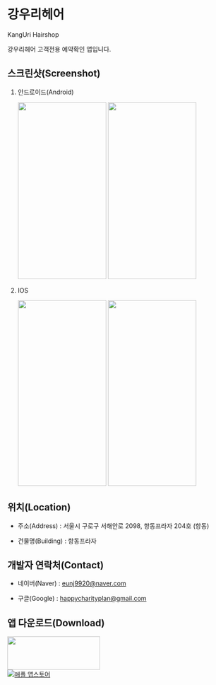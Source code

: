 # 강우리헤어

KangUri Hairshop

강우리헤어 고객전용 예약확인 앱입니다.

## 스크린샷(Screenshot)

1. 안드로이드(Android)

   <img src="https://user-images.githubusercontent.com/17228989/131147162-c048586f-6539-4b08-891f-39c464a5a3d5.png" width="200" height="400"/>
   <img src="https://user-images.githubusercontent.com/17228989/131147210-89767b27-d69e-406b-8372-32112db84c6b.png" width="200" height="400"/>

2. IOS

   <img src="https://user-images.githubusercontent.com/17228989/131146926-71354cad-a867-41d8-b000-42ecf9e53170.png" width="200" height="420"/>
   <img src="https://user-images.githubusercontent.com/17228989/131147106-cfcbf46e-e245-4a37-93b8-039de0c971b4.png" width="200" height="420"/>


## 위치(Location)

* 주소(Address) : 서울시 구로구 서해안로 2098, 항동프라자 204호 (항동)

* 건물명(Building) : 항동프라자

## 개발자 연락처(Contact)

* 네이버(Naver) : <eunj9920@naver.com>

* 구글(Google) : <happycharityplan@gmail.com>

## 앱 다운로드(Download)
   [<img src="https://user-images.githubusercontent.com/17228989/131153930-527cb5d1-8fba-42db-8721-ef6f599f361c.png" width="210" height="75"/>](https://play.google.com/store/apps/details?id=com.hairshop.app2)  
   [![애플 앱스토어](https://user-images.githubusercontent.com/17228989/131206531-892b47c0-2e65-452d-a5f2-5e24eb25314c.png)](https://apps.apple.com/kr/app/%EA%B0%95%EC%9A%B0%EB%A6%AC%ED%97%A4%EC%96%B4/id1582987188#?platform=iphone)



